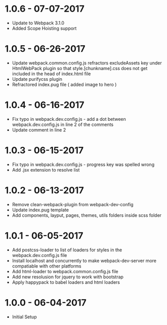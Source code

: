 # 1.0.6 - 07-07-2017
- Update to Webpack 3.1.0
- Added Scope Hoisting support

# 1.0.5 - 06-26-2017 
- Update webpack.common.config.js refractors excludeAssets key under HtmlWebPack plugin so that style.[chunkname].css does not get included in the head of index.html file
- Update purifycss plugin 
- Refractored index.pug file ( added image to hero )

# 1.0.4 - 06-16-2017
- Fix typo in webpack.dev.config.js - add a dot between webpack.dev.config.js in line 2 of the comments
- Update comment in line 2

# 1.0.3 - 06-15-2017
- Fix typo in webpack.dev.config.js - progress key was spelled wrong
- Add .jsx extension to resolve list

# 1.0.2 - 06-13-2017
- Remove clean-webpack-plugin from webpack-dev-config
- Update index.pug template
- Add components, layput, pages, themes, utils folders inside scss folder

# 1.0.1 - 06-05-2017
- Add postcss-loader to list of loaders for styles in the webpack.dev.config.js file
- Install localhost and concurrently to make webpack-dev-server more compatiable with other platforms
- Add html-loader to webpack.common.config.js file
- Add new resolusion for jquery to work with bootstrap
- Apply happypack to babel loaders and html loaders 

# 1.0.0 - 06-04-2017
- Initial Setup
